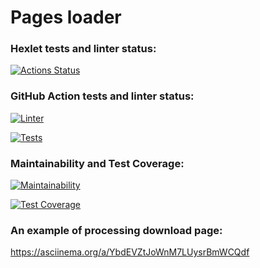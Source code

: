 # Pages loader

### Hexlet tests and linter status:
[![Actions Status](https://github.com/kvazar941/python-project-lvl3/workflows/hexlet-check/badge.svg)](https://github.com/kvazar941/python-project-lvl3/actions)

### GitHub Action tests and linter status:

[![Linter](https://github.com/kvazar941/python-project-lvl3/actions/workflows/workflows_make_lint.yml/badge.svg)](https://github.com/kvazar941/python-project-lvl3/actions/workflows/workflows_make_lint.yml)

[![Tests](https://github.com/kvazar941/python-project-lvl3/actions/workflows/workflows_test_page_loader.yml/badge.svg)](https://github.com/kvazar941/python-project-lvl3/actions/workflows/workflows_test_page_loader.yml)

### Maintainability and Test Coverage:

[![Maintainability](https://api.codeclimate.com/v1/badges/d0a1c9051540ab6c1750/maintainability)](https://codeclimate.com/github/kvazar941/python-project-lvl3/maintainability)

[![Test Coverage](https://api.codeclimate.com/v1/badges/d0a1c9051540ab6c1750/test_coverage)](https://codeclimate.com/github/kvazar941/python-project-lvl3/test_coverage)

### An example of processing download page:

https://asciinema.org/a/YbdEVZtJoWnM7LUysrBmWCQdf

